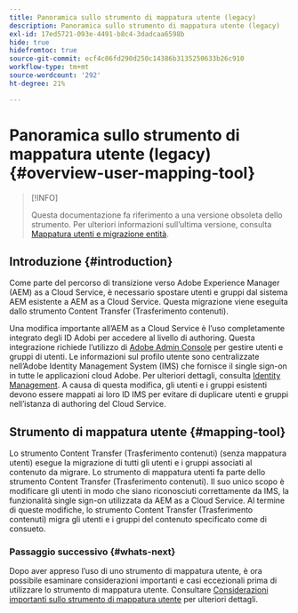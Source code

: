 ```yaml
---
title: Panoramica sullo strumento di mappatura utente (legacy)
description: Panoramica sullo strumento di mappatura utente (legacy)
exl-id: 17ed5721-093e-4491-b8c4-3dadcaa6598b
hide: true
hidefromtoc: true
source-git-commit: ecf4c06fd290d250c14386b3135250633b26c910
workflow-type: tm+mt
source-wordcount: '292'
ht-degree: 21%

---
```


# Panoramica sullo strumento di mappatura utente (legacy) {#overview-user-mapping-tool}

>[!INFO]
>
>Questa documentazione fa riferimento a una versione obsoleta dello strumento. Per ulteriori informazioni sull’ultima versione, consulta [Mappatura utenti e migrazione entità](/help/journey-migration/content-transfer-tool/using-content-transfer-tool/user-mapping-and-migration.md).

<!-- Alexandru: drafting this for now

NOTE: "LEGACY" for user mapping includes everything before (that is, not including) 2.0.16 of CTT.

>[!CONTEXTUALHELP]
>id="aemcloud_ctt_usermapping"
>title="User Mapping Tool"
>abstract="The Content Transfer Tool helps you move users and groups from your existing AEM system to AEM as a Cloud Service. Existing users and groups need to be mapped to their IMS IDs to avoid duplicate users and groups on the Cloud Service author instance."
>additional-url="https://experienceleague.adobe.com/docs/experience-manager-cloud-service/moving/cloud-migration/content-transfer-tool/using-user-mapping-tool.html#important-considerations" text="Important Considerations for using User Mapping Tool"
>additional-url="https://experienceleague.adobe.com/docs/experience-manager-cloud-service/moving/cloud-migration/content-transfer-tool/using-user-mapping-tool.html#using-user-mapping-tool" text="Using User Mapping Tool"

-->

## Introduzione {#introduction}

Come parte del percorso di transizione verso Adobe Experience Manager (AEM) as a Cloud Service, è necessario spostare utenti e gruppi dal sistema AEM esistente a AEM as a Cloud Service. Questa migrazione viene eseguita dallo strumento Content Transfer (Trasferimento contenuti).

Una modifica importante all’AEM as a Cloud Service è l’uso completamente integrato degli ID Adobi per accedere al livello di authoring. Questa integrazione richiede l’utilizzo di [Adobe Admin Console](https://helpx.adobe.com/it/enterprise/using/admin-console.html) per gestire utenti e gruppi di utenti. Le informazioni sul profilo utente sono centralizzate nell’Adobe Identity Management System (IMS) che fornisce il single sign-on in tutte le applicazioni cloud Adobe. Per ulteriori dettagli, consulta [Identity Management](https://experienceleague.adobe.com/docs/experience-manager-cloud-service/content/overview/what-is-new-and-different.html#identity-management). A causa di questa modifica, gli utenti e i gruppi esistenti devono essere mappati ai loro ID IMS per evitare di duplicare utenti e gruppi nell’istanza di authoring del Cloud Service.

## Strumento di mappatura utente {#mapping-tool}

Lo strumento Content Transfer (Trasferimento contenuti) (senza mappatura utenti) esegue la migrazione di tutti gli utenti e i gruppi associati al contenuto da migrare. Lo strumento di mappatura utenti fa parte dello strumento Content Transfer (Trasferimento contenuti). Il suo unico scopo è modificare gli utenti in modo che siano riconosciuti correttamente da IMS, la funzionalità single sign-on utilizzata da AEM as a Cloud Service. Al termine di queste modifiche, lo strumento Content Transfer (Trasferimento contenuti) migra gli utenti e i gruppi del contenuto specificato come di consueto.

### Passaggio successivo {#whats-next}

Dopo aver appreso l’uso di uno strumento di mappatura utente, è ora possibile esaminare considerazioni importanti e casi eccezionali prima di utilizzare lo strumento di mappatura utente. Consultare [Considerazioni importanti sullo strumento di mappatura utente](/help/journey-migration/content-transfer-tool/user-mapping-tool-legacy/considerations-user-mapping-tool-legacy.md) per ulteriori dettagli.
